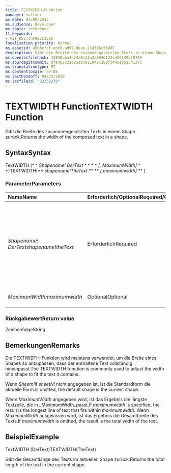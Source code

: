 ```yaml
---
title: TEXTWIDTH-Funktion
manager: soliver
ms.date: 03/09/2015
ms.audience: Developer
ms.topic: reference
f1_keywords:
- Vis_DSS.chm82251505
localization_priority: Normal
ms.assetid: a9b8efcf-edc0-ad99-deae-21df16c58807
description: Gibt die Breite des zusammengesetzten Texts in einem Shape zurück.
ms.openlocfilehash: 43848bba4d24a0c31a3a084d123cd56140bf0709
ms.sourcegitcommit: 8fe462c32b91c87911942c188f3445e85a54137c
ms.translationtype: MT
ms.contentlocale: de-DE
ms.lasthandoff: 04/23/2019
ms.locfileid: "32332270"
---
```

# <a name="textwidth-function"></a><span data-ttu-id="fb2c4-103">TEXTWIDTH Function</span><span class="sxs-lookup"><span data-stu-id="fb2c4-103">TEXTWIDTH Function</span></span>

<span data-ttu-id="fb2c4-104">Gibt die Breite des zusammengesetzten Texts in einem Shape zurück.</span><span class="sxs-lookup"><span data-stu-id="fb2c4-104">Returns the width of the composed text in a shape.</span></span> 
  
## <a name="syntax"></a><span data-ttu-id="fb2c4-105">Syntax</span><span class="sxs-lookup"><span data-stu-id="fb2c4-105">Syntax</span></span>

<span data-ttu-id="fb2c4-106">TextWIDTH (\* \* *Shapename! DerText* \* \* \* \* *[, MaximumWidth]* \* \*)</span><span class="sxs-lookup"><span data-stu-id="fb2c4-106">TEXTWIDTH(\*\* *shapename!TheText* \*\* \*\* *[,maximumwidth]* \*\* )</span></span> 
  
### <a name="parameters"></a><span data-ttu-id="fb2c4-107">Parameter</span><span class="sxs-lookup"><span data-stu-id="fb2c4-107">Parameters</span></span>

|<span data-ttu-id="fb2c4-108">**Name**</span><span class="sxs-lookup"><span data-stu-id="fb2c4-108">**Name**</span></span>|<span data-ttu-id="fb2c4-109">**Erforderlich/Optional**</span><span class="sxs-lookup"><span data-stu-id="fb2c4-109">**Required/Optional**</span></span>|<span data-ttu-id="fb2c4-110">**Datentyp**</span><span class="sxs-lookup"><span data-stu-id="fb2c4-110">**Data Type**</span></span>|<span data-ttu-id="fb2c4-111">**Beschreibung**</span><span class="sxs-lookup"><span data-stu-id="fb2c4-111">**Description**</span></span>|
|:-----|:-----|:-----|:-----|
| <span data-ttu-id="fb2c4-112">_Shapename! DerText_</span><span class="sxs-lookup"><span data-stu-id="fb2c4-112">_shapename!theText_</span></span> <br/> |<span data-ttu-id="fb2c4-113">Erforderlich</span><span class="sxs-lookup"><span data-stu-id="fb2c4-113">Required</span></span>  <br/> |<span data-ttu-id="fb2c4-114">**String**</span><span class="sxs-lookup"><span data-stu-id="fb2c4-114">**String**</span></span> <br/> |<span data-ttu-id="fb2c4-115">Ein Verweis auf die Zelle mit dem Namen DerText im Ziel-Shape.</span><span class="sxs-lookup"><span data-stu-id="fb2c4-115">A reference to the cell named TheText in the target shape.</span></span>  <span data-ttu-id="fb2c4-116">_Shapename!_</span><span class="sxs-lookup"><span data-stu-id="fb2c4-116">_shapename!_</span></span> <span data-ttu-id="fb2c4-117">ist der Name der Form, aus der Sie den Text abrufen möchten.</span><span class="sxs-lookup"><span data-stu-id="fb2c4-117">is the name of the shape from which you want to retrieve the text.</span></span>  <br/> |
| <span data-ttu-id="fb2c4-118">_MaximumWidth_</span><span class="sxs-lookup"><span data-stu-id="fb2c4-118">_maximumwidth_</span></span> <br/> |<span data-ttu-id="fb2c4-119">Optional</span><span class="sxs-lookup"><span data-stu-id="fb2c4-119">Optional</span></span>  <br/> |<span data-ttu-id="fb2c4-120">**Numerisch**</span><span class="sxs-lookup"><span data-stu-id="fb2c4-120">**Numeric**</span></span> <br/> |<span data-ttu-id="fb2c4-121">Die maximale Breite eines Textblocks.</span><span class="sxs-lookup"><span data-stu-id="fb2c4-121">The maximum width of the text block.</span></span>  <br/> |
   
### <a name="return-value"></a><span data-ttu-id="fb2c4-122">Rückgabewert</span><span class="sxs-lookup"><span data-stu-id="fb2c4-122">Return value</span></span>

<span data-ttu-id="fb2c4-123">Zeichenfolge</span><span class="sxs-lookup"><span data-stu-id="fb2c4-123">String</span></span>
  
## <a name="remarks"></a><span data-ttu-id="fb2c4-124">Bemerkungen</span><span class="sxs-lookup"><span data-stu-id="fb2c4-124">Remarks</span></span>

<span data-ttu-id="fb2c4-125">Die TEXTWIDTH-Funktion wird meistens verwendet, um die Breite eines Shapes so anzupassen, dass der enthaltene Text vollständig hineinpasst.</span><span class="sxs-lookup"><span data-stu-id="fb2c4-125">The TEXTWIDTH function is commonly used to adjust the width of a shape to fit the text it contains.</span></span>
  
<span data-ttu-id="fb2c4-126">Wenn _Sheetn!_</span><span class="sxs-lookup"><span data-stu-id="fb2c4-126">If  _sheetN!_</span></span> <span data-ttu-id="fb2c4-127">nicht angegeben ist, ist die Standardform die aktuelle Form.</span><span class="sxs-lookup"><span data-stu-id="fb2c4-127">is omitted, the default shape is the current shape.</span></span> 
  
<span data-ttu-id="fb2c4-128">Wenn _MaximumWidth_ angegeben wird, ist das Ergebnis die längste Textzeile, die in _MaximumWidth_passt.</span><span class="sxs-lookup"><span data-stu-id="fb2c4-128">If  _maximumwidth_ is specified, the result is the longest line of text that fits within  _maximumwidth_.</span></span> <span data-ttu-id="fb2c4-129">Wenn _MaximumWidth_ ausgelassen wird, ist das Ergebnis die Gesamtbreite des Texts.</span><span class="sxs-lookup"><span data-stu-id="fb2c4-129">If  _maximumwidth_ is omitted, the result is the total width of the text.</span></span> 
  
## <a name="example"></a><span data-ttu-id="fb2c4-130">Beispiel</span><span class="sxs-lookup"><span data-stu-id="fb2c4-130">Example</span></span>

<span data-ttu-id="fb2c4-131">TextWIDTH (DerText)</span><span class="sxs-lookup"><span data-stu-id="fb2c4-131">TEXTWIDTH(TheText)</span></span> 
  
<span data-ttu-id="fb2c4-132">Gibt die Gesamtlänge des Texts im aktuellen Shape zurück.</span><span class="sxs-lookup"><span data-stu-id="fb2c4-132">Returns the total length of the text in the current shape.</span></span> 
  

